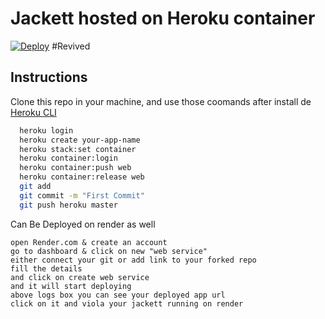 # Jackett hosted on Heroku container

[![Deploy](https://www.herokucdn.com/deploy/button.svg)](https://heroku.com/deploy?template=https://github.com/mohitjoshi155/jacketin) #Revived

## Instructions
Clone this repo in your machine, and use those coomands after install de [Heroku CLI](https://devcenter.heroku.com/articles/heroku-cli)

```bash
  heroku login
  heroku create your-app-name
  heroku stack:set container
  heroku container:login
  heroku container:push web
  heroku container:release web
  git add
  git commit -m "First Commit"
  git push heroku master
```
Can Be Deployed on render as well
```
open Render.com & create an account
go to dashboard & click on new "web service"
either connect your git or add link to your forked repo
fill the details
and click on create web service 
and it will start deploying
above logs box you can see your deployed app url
click on it and viola your jackett running on render
```
